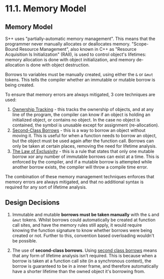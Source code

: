 # 11.1. Memory Model

<primary-label ref="header-label"/>

<secondary-label ref="doc-complete"/>

## Memory Model

S++ uses "partially-automatic memory management". This means that the programmer never manually allocates or deallocates
memory. "Scope-Bound Resource Management", also known in C++ as "Resource Acquisition Is Initialization" (RAII), is used
to control object's lifetimes: memory allocation is done with object initialization, and memory de-allocation is done
with object destruction.

Borrows to variables must be manually created, using either the `&` or `&mut` tokens. This tells the compiler whether an
immutable or mutable borrow is being created.

To ensure that memory errors are always mitigated, 3 core techniques are used:

1. [Ownership Tracking](11-2-Ownership-Tracking.md) - this tracks the ownership of objects, and at any line of the
   program, the compiler can know if an object is holding an initialized object, or contains no object. In the case no
   object is contained, the symbol is unusable except for assignment (re-allocation).
2. [Second-Class Borrows](11-3-Second-Class-Borrows.md) - this is a way to borrow an object without moving it. This is
   useful for when a function needs to borrow an object, but the object must be used again after the function call.
   Borrows can only be taken at certain places, removing the need for lifetime analysis.
3. [The Law of Exclusivity](11-4-Law-of-Exclusivity.md) - this is a rule that states that only one mutable borrow xor
   any number of immutable borrows can exist at a time. This is enforced by the compiler, and if a mutable borrow is
   attempted while another borrow exists, the compiler will throw a compile time error.

The combination of these memory management techniques enforces that memory errors are always mitigated, and that no
additional syntax is required for any sort of lifetime analysis.

## Design Decisions

1. Immutable and mutable **borrows must be taken manually** with the `&` and `&mut` tokens. Whilst borrows could
   automatically be created at function call sites, and have the memory rules still apply, it would require knowing the
   function signature to know whether borrows were being created or not. Further to this, convention based overloading
   wouldn't be possible.

2. The use of **second-class borrows**. Using [second class borrows](11-3-Second-Class-Borrows.md) means that any form
   of lifetime analysis isn't required. This is because when a borrow is taken at a function call site (in a synchronous
   context), the borrow is guaranteed to be in a inner frame, and therefore automatically have a shorter lifetime than
   the owned object it's borrowing from.
